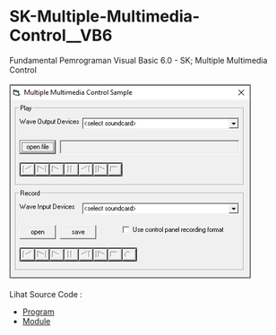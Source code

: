 # SK-Multiple-Multimedia-Control__VB6
Fundamental Pemrograman Visual Basic 6.0 - SK; Multiple Multimedia Control<br><br>
<img src="https://github.com/RizkyKhapidsyah/SK-Multiple-Multimedia-Control__VB6/blob/main/result/001.PNG"><br><br>
Lihat Source Code : <br>
- <a href="https://github.com/RizkyKhapidsyah/SK-Multiple-Multimedia-Control__VB6/blob/main/Form1.frm">Program</a><br>
- <a href="https://github.com/RizkyKhapidsyah/SK-Multiple-Multimedia-Control__VB6/blob/main/Module1.bas">Module</a>
